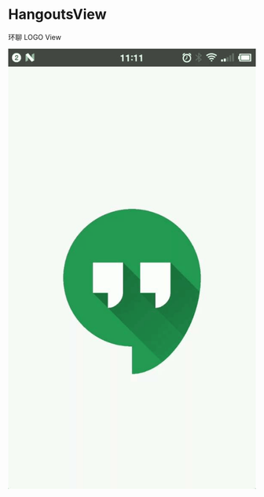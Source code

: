 # HangoutsView
环聊 LOGO View

![图片](https://github.com/liaofuyou/HangoutsView/blob/master/screenshot/Gif_20180413_111201.gif)
